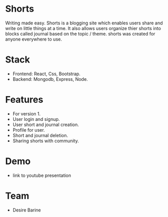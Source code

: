 # Shorts
Writing made easy.
Shorts is a blogging site which enables users share and write on little things at a time.
It also allows users organize thier shorts into blocks called journal based on 
the topic / theme.
shorts was created for anyone everywhere to use.
# Stack
- Frontend: React, Css, Bootstrap.
- Backend: Mongodb, Express, Node.

# Features
- For version 1.
- User login and signup.
- User short and journal creation.
- Profile for user.
- Short and journal deletion.
- Sharing shorts with community.
# Demo
- link to youtube presentation

# Team
- Desire Barine